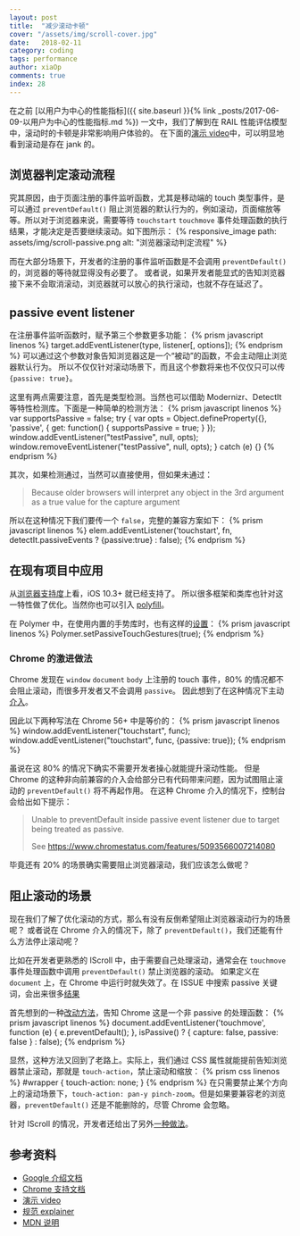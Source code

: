 ```yaml
---
layout: post
title:  "减少滚动卡顿"
cover: "/assets/img/scroll-cover.jpg"
date:   2018-02-11
category: coding
tags: performance
author: xiaOp
comments: true
index: 28
---
```


在之前 [以用户为中心的性能指标]({{ site.baseurl }}{% link _posts/2017-06-09-以用户为中心的性能指标.md %}) 一文中，我们了解到在 RAIL 性能评估模型中，滚动时的卡顿是非常影响用户体验的。
在下面的[演示 video](https://www.youtube.com/watch?v=6-D_3yx_KVI)中，可以明显地看到滚动是存在 jank 的。

## 浏览器判定滚动流程

究其原因，由于页面注册的事件监听函数，尤其是移动端的 touch 类型事件，是可以通过 `preventDefault()` 阻止浏览器的默认行为的，例如滚动，页面缩放等等。所以对于浏览器来说，需要等待 `touchstart` `touchmove` 事件处理函数的执行结果，才能决定是否要继续滚动。如下图所示：
{% responsive_image path: assets/img/scroll-passive.png alt: "浏览器滚动判定流程" %}

而在大部分场景下，开发者的注册的事件监听函数是不会调用 `preventDefault()` 的，浏览器的等待就显得没有必要了。
或者说，如果开发者能显式的告知浏览器接下来不会取消滚动，浏览器就可以放心的执行滚动，也就不存在延迟了。

## passive event listener

在注册事件监听函数时，赋予第三个参数更多功能：
{% prism javascript linenos %}
target.addEventListener(type, listener[, options]);
{% endprism %}
可以通过这个参数对象告知浏览器这是一个“被动”的函数，不会主动阻止浏览器默认行为。
所以不仅仅针对滚动场景下，而且这个参数将来也不仅仅只可以传 `{passive: true}`。

这里有两点需要注意，首先是类型检测。当然也可以借助 Modernizr、DetectIt 等特性检测库。下面是一种简单的检测方法：
{% prism javascript linenos %}
var supportsPassive = false;
try {
    var opts = Object.defineProperty({}, 'passive', {
        get: function() {
            supportsPassive = true;
        }
    });
    window.addEventListener("testPassive", null, opts);
    window.removeEventListener("testPassive", null, opts);
} catch (e) {}
{% endprism %}

其次，如果检测通过，当然可以直接使用，但如果未通过：
> Because older browsers will interpret any object in the 3rd argument as a true value for the capture argument

所以在这种情况下我们要传一个 `false`，完整的兼容方案如下：
{% prism javascript linenos %}
elem.addEventListener('touchstart', fn,
    detectIt.passiveEvents ? {passive:true} : false);
{% endprism %}

## 在现有项目中应用

从[浏览器支持度](https://caniuse.com/#feat=passive-event-listener)上看，iOS 10.3+ 就已经支持了。
所以很多框架和类库也针对这一特性做了优化。当然你也可以引入 [polyfill](https://github.com/WICG/EventListenerOptions/blob/gh-pages/EventListenerOptions.polyfill.js)。

在 Polymer 中，在使用内置的手势库时，也有这样的[设置](https://www.polymer-project.org/2.0/docs/devguide/gesture-events#use-passive-gesture-listeners)：
{% prism javascript linenos %}
Polymer.setPassiveTouchGestures(true);
{% endprism %}

### Chrome 的激进做法

Chrome 发现在 `window` `document` `body` 上注册的 touch 事件，80% 的情况都不会阻止滚动，而很多开发者又不会调用 `passive`。
因此想到了在这种情况下主动[介入](https://developers.google.com/web/updates/2017/01/scrolling-intervention)。

因此以下两种写法在 Chrome 56+ 中是等价的：
{% prism javascript linenos %}
window.addEventListener("touchstart", func);
window.addEventListener("touchstart", func, {passive: true});
{% endprism %}

虽说在这 80% 的情况下确实不需要开发者操心就能提升滚动性能。
但是 Chrome 的这种非向前兼容的介入会给部分已有代码带来问题，因为试图阻止滚动的 `preventDefault()` 将不再起作用。
在这种 Chrome 介入的情况下，控制台会给出如下提示：
> Unable to preventDefault inside passive event listener due to target being treated as passive.
>
> See https://www.chromestatus.com/features/5093566007214080

毕竟还有 20% 的场景确实需要阻止浏览器滚动，我们应该怎么做呢？

## 阻止滚动的场景

现在我们了解了优化滚动的方式，那么有没有反倒希望阻止浏览器滚动行为的场景呢？
或者说在 Chrome 介入的情况下，除了 `preventDefault()`，我们还能有什么方法停止滚动呢？

比如在开发者更熟悉的 IScroll 中，由于需要自己处理滚动，通常会在 `touchmove` 事件处理函数中调用 `preventDefault()` 禁止浏览器的滚动。
如果定义在 `document` 上，在 Chrome 中运行时就失效了。在 ISSUE 中搜索 passive 关键词，会出来很多[结果](https://github.com/cubiq/iscroll/issues?utf8=%E2%9C%93&q=passive)

首先想到的一种[改动方法](https://github.com/Mappy/iscroll/commit/8155618b578e87bf2388035eac95e98176256664)，告知 Chrome 这是一个非 passive 的处理函数：
{% prism javascript linenos %}
document.addEventListener('touchmove', function (e) { e.preventDefault(); }, isPassive() ? {
	capture: false,
	passive: false
} : false);
{% endprism %}

显然，这种方法又回到了老路上。实际上，我们通过 CSS 属性就能提前告知浏览器禁止滚动，那就是 `touch-action`，禁止滚动和缩放：
{% prism css linenos %}
#wrapper {
    touch-action: none;
}
{% endprism %}
在只需要禁止某个方向上的滚动场景下，`touch-action: pan-y pinch-zoom`。但是如果要兼容老的浏览器，`preventDefault()` 还是不能删除的，尽管 Chrome 会忽略。

针对 IScroll 的情况，开发者还给出了另外[一种做法](https://github.com/cubiq/iscroll/issues/1130#issuecomment-324517231)。

## 参考资料

* [Google 介绍文档](https://developers.google.com/web/updates/2016/06/passive-event-listeners)
* [Chrome 支持文档](https://blog.chromium.org/2016/05/new-apis-to-help-developers-improve.html)
* [演示 video](https://www.youtube.com/watch?v=6-D_3yx_KVI)
* [规范 explainer](https://github.com/WICG/EventListenerOptions/blob/gh-pages/explainer.md)
* [MDN 说明](https://developer.mozilla.org/en-US/docs/Web/API/EventTarget/addEventListener#Improving_scrolling_performance_with_passive_listeners)
